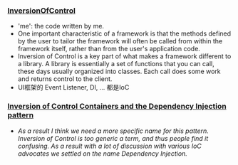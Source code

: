 ### [InversionOfControl](https://martinfowler.com/bliki/InversionOfControl.html)
- 'me': the code written by me.
- One important characteristic of a framework is that the methods defined by the user to tailor the framework will often be called from within the framework itself, rather than from the user's application code. 
- Inversion of Control is a key part of what makes a framework different to a library. A library is essentially a set of functions that you can call, these days usually organized into classes. Each call does some work and returns control to the client.
- UI框架的 Event Listener, DI, ... 都是IoC

### [Inversion of Control Containers and the Dependency Injection pattern](https://martinfowler.com/articles/injection.html)
- *As a result I think we need a more specific name for this pattern. Inversion of Control is too generic a term, and thus people find it confusing. As a result with a lot of discussion with various IoC advocates we settled on the name Dependency Injection.*

